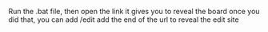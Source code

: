 Run the .bat file,
then open the link it gives you to reveal the board
once you did that, you can add /edit add the end of the url to reveal the edit site
